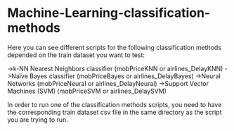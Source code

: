 # Machine-Learning-classification-methods
Here you can see different scripts for the following classification methods depended on the train dataset you want to test:

->k-NN Nearest Neighbors classifier (mobPriceKNN or airlines_DelayKNN) 
->Naïve Bayes classifier (mobPriceBayes or airlines_DelayBayes)
->Neural Networks (mobPriceNeural or airlines_DelayNeural)
->Support Vector Machines (SVM) (mobPriceSVM or airlines_DelaySVM)

In order to run one of the classification methods scripts, you need to have the corresponding
train dataset csv file in the same directory as the script you are trying to run.
